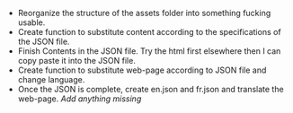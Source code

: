 - Reorganize the structure of the assets folder into something fucking usable.
- Create function to substitute content according to the specifications of the JSON file.
- Finish Contents in the JSON file. Try the html first elsewhere then I can copy paste it into the JSON file.
- Create function to substitute web-page according to JSON file and change language.
- Once the JSON is complete, create en.json and fr.json and translate the web-page.
_Add anything missing_
